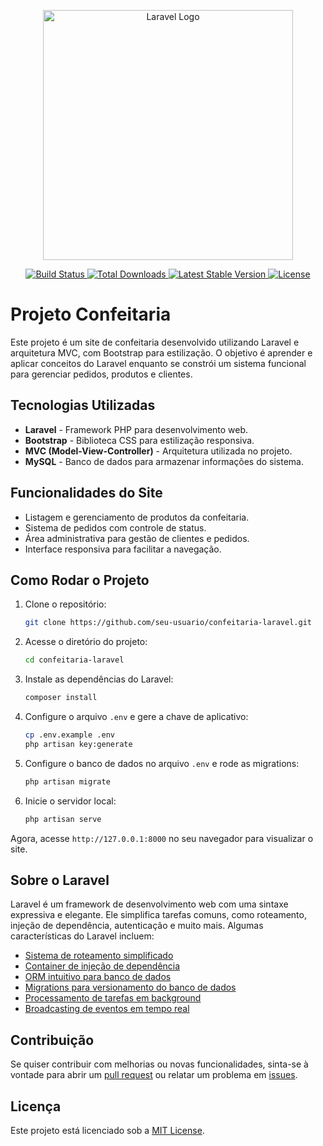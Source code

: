 <p align="center">
  <a href="https://laravel.com" target="_blank">
    <img src="https://raw.githubusercontent.com/laravel/art/master/logo-lockup/5%20SVG/2%20CMYK/1%20Full%20Color/laravel-logolockup-cmyk-red.svg" width="400" alt="Laravel Logo">
  </a>
</p>

<p align="center">
  <a href="https://github.com/laravel/framework/actions">
    <img src="https://github.com/laravel/framework/workflows/tests/badge.svg" alt="Build Status">
  </a>
  <a href="https://packagist.org/packages/laravel/framework">
    <img src="https://img.shields.io/packagist/dt/laravel/framework" alt="Total Downloads">
  </a>
  <a href="https://packagist.org/packages/laravel/framework">
    <img src="https://img.shields.io/packagist/v/laravel/framework" alt="Latest Stable Version">
  </a>
  <a href="https://packagist.org/packages/laravel/framework">
    <img src="https://img.shields.io/packagist/l/laravel/framework" alt="License">
  </a>
</p>

# Projeto Confeitaria

Este projeto é um site de confeitaria desenvolvido utilizando Laravel e arquitetura MVC, com Bootstrap para estilização. O objetivo é aprender e aplicar conceitos do Laravel enquanto se constrói um sistema funcional para gerenciar pedidos, produtos e clientes.

## Tecnologias Utilizadas

- **Laravel** - Framework PHP para desenvolvimento web.
- **Bootstrap** - Biblioteca CSS para estilização responsiva.
- **MVC (Model-View-Controller)** - Arquitetura utilizada no projeto.
- **MySQL** - Banco de dados para armazenar informações do sistema.

## Funcionalidades do Site

- Listagem e gerenciamento de produtos da confeitaria.
- Sistema de pedidos com controle de status.
- Área administrativa para gestão de clientes e pedidos.
- Interface responsiva para facilitar a navegação.

## Como Rodar o Projeto

1. Clone o repositório:
   ```bash
   git clone https://github.com/seu-usuario/confeitaria-laravel.git
   ```
2. Acesse o diretório do projeto:
   ```bash
   cd confeitaria-laravel
   ```
3. Instale as dependências do Laravel:
   ```bash
   composer install
   ```
4. Configure o arquivo `.env` e gere a chave de aplicativo:
   ```bash
   cp .env.example .env
   php artisan key:generate
   ```
5. Configure o banco de dados no arquivo `.env` e rode as migrations:
   ```bash
   php artisan migrate
   ```
6. Inicie o servidor local:
   ```bash
   php artisan serve
   ```

Agora, acesse `http://127.0.0.1:8000` no seu navegador para visualizar o site.

## Sobre o Laravel

Laravel é um framework de desenvolvimento web com uma sintaxe expressiva e elegante. Ele simplifica tarefas comuns, como roteamento, injeção de dependência, autenticação e muito mais. Algumas características do Laravel incluem:

- [Sistema de roteamento simplificado](https://laravel.com/docs/routing)
- [Container de injeção de dependência](https://laravel.com/docs/container)
- [ORM intuitivo para banco de dados](https://laravel.com/docs/eloquent)
- [Migrations para versionamento do banco de dados](https://laravel.com/docs/migrations)
- [Processamento de tarefas em background](https://laravel.com/docs/queues)
- [Broadcasting de eventos em tempo real](https://laravel.com/docs/broadcasting)

## Contribuição

Se quiser contribuir com melhorias ou novas funcionalidades, sinta-se à vontade para abrir um [pull request](https://github.com/seu-usuario/confeitaria-laravel/pulls) ou relatar um problema em [issues](https://github.com/seu-usuario/confeitaria-laravel/issues).

## Licença

Este projeto está licenciado sob a [MIT License](LICENSE).
